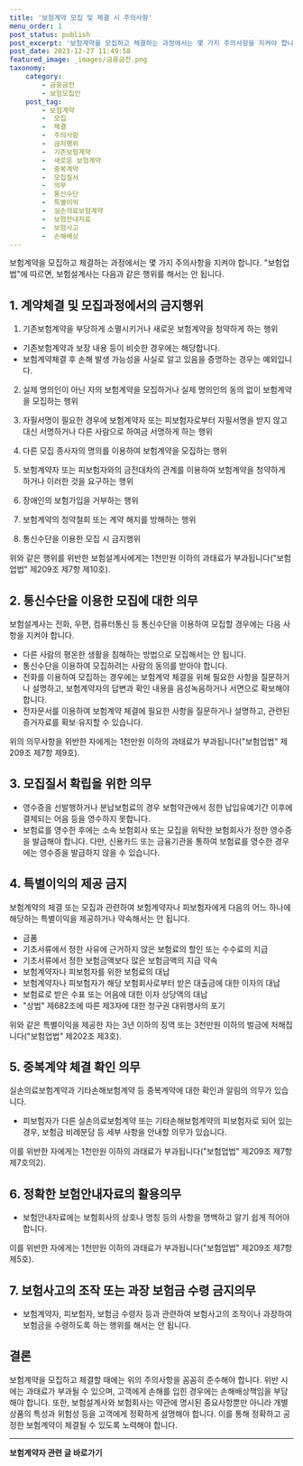 ```yaml
---
title: '보험계약 모집 및 체결 시 주의사항'
menu_order: 1
post_status: publish
post_excerpt: '보험계약을 모집하고 체결하는 과정에서는 몇 가지 주의사항을 지켜야 합니다.  보험업법 에 따르면, 보험설계사는 다음과 같은 행위를 해서는 안 됩니다.'
post_date: 2023-12-27 11:49:58
featured_image: _images/금융금전.png
taxonomy:
    category:
        - 금융금전
        - 보험모집인
    post_tag:
        - 보험계약
        -  모집
        -  체결
        -  주의사항
        -  금지행위
        -  기존보험계약
        -  새로운 보험계약
        -  중복계약
        -  모집질서
        -  의무
        -  통신수단
        -  특별이익
        -  실손의료보험계약
        -  보험안내자료
        -  보험사고
        -  손해배상
---
```



보험계약을 모집하고 체결하는 과정에서는 몇 가지 주의사항을 지켜야 합니다. "보험업법"에 따르면, 보험설계사는 다음과 같은 행위를 해서는 안 됩니다.

## 1. 계약체결 및 모집과정에서의 금지행위

1) 기존보험계약을 부당하게 소멸시키거나 새로운 보험계약을 청약하게 하는 행위
- 기존보험계약과 보장 내용 등이 비슷한 경우에는 해당합니다.
- 보험계약체결 후 손해 발생 가능성을 사실로 알고 있음을 증명하는 경우는 예외입니다.

2) 실제 명의인이 아닌 자의 보험계약을 모집하거나 실제 명의인의 동의 없이 보험계약을 모집하는 행위

3) 자필서명이 필요한 경우에 보험계약자 또는 피보험자로부터 자필서명을 받지 않고 대신 서명하거나 다른 사람으로 하여금 서명하게 하는 행위

4) 다른 모집 종사자의 명의를 이용하여 보험계약을 모집하는 행위

5) 보험계약자 또는 피보험자와의 금전대차의 관계를 이용하여 보험계약을 청약하게 하거나 이러한 것을 요구하는 행위

6) 장애인의 보험가입을 거부하는 행위

7) 보험계약의 청약철회 또는 계약 해지를 방해하는 행위

8) 통신수단을 이용한 모집 시 금지행위

위와 같은 행위를 위반한 보험설계사에게는 1천만원 이하의 과태료가 부과됩니다("보험업법" 제209조 제7항 제10호).

## 2. 통신수단을 이용한 모집에 대한 의무

보험설계사는 전화, 우편, 컴퓨터통신 등 통신수단을 이용하여 모집할 경우에는 다음 사항을 지켜야 합니다.

- 다른 사람의 평온한 생활을 침해하는 방법으로 모집해서는 안 됩니다.
- 통신수단을 이용하여 모집하려는 사람의 동의를 받아야 합니다.
- 전화를 이용하여 모집하는 경우에는 보험계약 체결을 위해 필요한 사항을 질문하거나 설명하고, 보험계약자의 답변과 확인 내용을 음성녹음하거나 서면으로 확보해야 합니다.
- 전자문서를 이용하여 보험계약 체결에 필요한 사항을 질문하거나 설명하고, 관련된 증거자료를 확보·유지할 수 있습니다.

위의 의무사항을 위반한 자에게는 1천만원 이하의 과태료가 부과됩니다("보험업법" 제209조 제7항 제9호).

## 3. 모집질서 확립을 위한 의무

- 영수증을 선발행하거나 분납보험료의 경우 보험약관에서 정한 납입유예기간 이후에 결제되는 어음 등을 영수하지 못합니다.
- 보험료를 영수한 후에는 소속 보험회사 또는 모집을 위탁한 보험회사가 정한 영수증을 발급해야 합니다. 다만, 신용카드 또는 금융기관을 통하여 보험료를 영수한 경우에는 영수증을 발급하지 않을 수 있습니다.

## 4. 특별이익의 제공 금지

보험계약의 체결 또는 모집과 관련하여 보험계약자나 피보험자에게 다음의 어느 하나에 해당하는 특별이익을 제공하거나 약속해서는 안 됩니다.

- 금품
- 기초서류에서 정한 사유에 근거하지 않은 보험료의 할인 또는 수수료의 지급
- 기초서류에서 정한 보험금액보다 많은 보험금액의 지급 약속
- 보험계약자나 피보험자를 위한 보험료의 대납
- 보험계약자나 피보험자가 해당 보험회사로부터 받은 대출금에 대한 이자의 대납
- 보험료로 받은 수표 또는 어음에 대한 이자 상당액의 대납
- "상법" 제682조에 따른 제3자에 대한 청구권 대위행사의 포기

위와 같은 특별이익을 제공한 자는 3년 이하의 징역 또는 3천만원 이하의 벌금에 처해집니다("보험업법" 제202조 제3호).

## 5. 중복계약 체결 확인 의무
실손의료보험계약과 기타손해보험계약 등 중복계약에 대한 확인과 알림의 의무가 있습니다.

- 피보험자가 다른 실손의료보험계약 또는 기타손해보험계약의 피보험자로 되어 있는 경우, 보험금 비례분담 등 세부 사항을 안내할 의무가 있습니다.

이를 위반한 자에게는 1천만원 이하의 과태료가 부과됩니다("보험업법" 제209조 제7항 제7호의2).

## 6. 정확한 보험안내자료의 활용의무

- 보험안내자료에는 보험회사의 상호나 명칭 등의 사항을 명백하고 알기 쉽게 적어야 합니다.

이를 위반한 자에게는 1천만원 이하의 과태료가 부과됩니다("보험업법" 제209조 제7항 제5호).

## 7. 보험사고의 조작 또는 과장 보험금 수령 금지의무

- 보험계약자, 피보험자, 보험금 수령자 등과 관련하여 보험사고의 조작이나 과장하여 보험금을 수령하도록 하는 행위를 해서는 안 됩니다.

## 결론

보험계약을 모집하고 체결할 때에는 위의 주의사항을 꼼꼼히 준수해야 합니다. 위반 시에는 과태료가 부과될 수 있으며, 고객에게 손해를 입힌 경우에는 손해배상책임을 부담해야 합니다. 또한, 보험설계사와 보험회사는 약관에 명시된 중요사항뿐만 아니라 개별 상품의 특성과 위험성 등을 고객에게 정확하게 설명해야 합니다. 이를 통해 정확하고 공정한 보험계약이 체결될 수 있도록 노력해야 합니다.
<!-- wp:separator -->
<hr class="wp-block-separator has-alpha-channel-opacity"/>
<!-- /wp:separator -->

<!-- wp:group {"backgroundColor":"base","layout":{"type":"constrained"}} -->
<div class="wp-block-group has-base-background-color has-background"><!-- wp:paragraph {"align":"center","fontSize":"medium"} -->
<p class="has-text-align-center has-large-font-size"><strong>보험계약자 관련 글 바로가기</strong></p>
<!-- /wp:paragraph -->


<!-- wp:latest-posts
{"categories":[{"id":13963,"count":19,"description":"","link":"https://uknowlaw.com/category/%eb%b3%b4%ed%97%98%ea%b3%84%ec%95%bd%ec%9e%90/","name":"보험계약자","slug":"보험계약자","taxonomy":"category","parent":0,"meta":[],"_links":{"self":[{"href":"https://uknowlaw.com/wp-json/wp/v2/categories/13963"}],"collection":[{"href":"https://uknowlaw.com/wp-json/wp/v2/categories"}],"about":[{"href":"https://uknowlaw.com/wp-json/wp/v2/taxonomies/category"}],"wp:post_type":[{"href":"https://uknowlaw.com/wp-json/wp/v2/posts?categories=13963"}],"curies":[{"name":"wp","href":"https://api.w.org/{rel}","templated":true}]}}],"postsToShow":100,"excerptLength":28,"postLayout":"grid","columns":2,"featuredImageAlign":"left","featuredImageSizeSlug":"large","fontSize":"small"} /--></div>
<!-- /wp:group -->